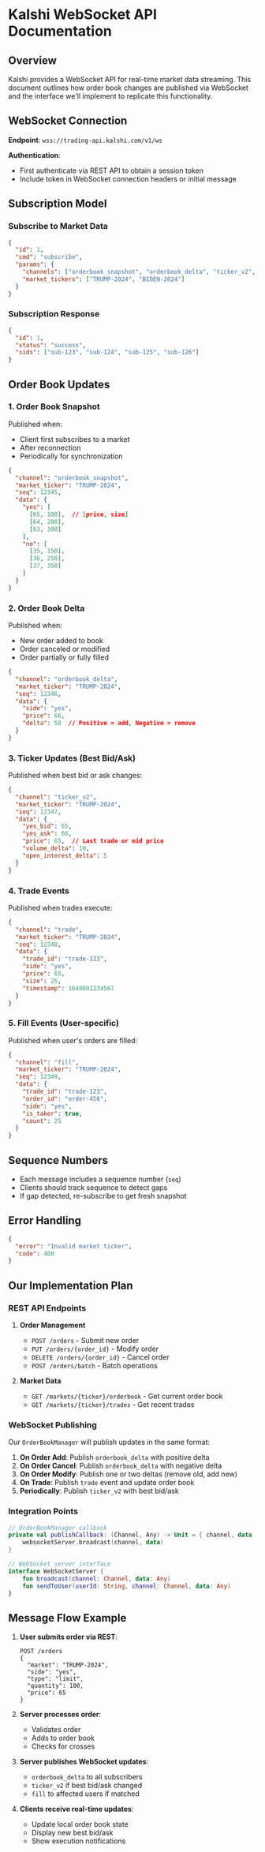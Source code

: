 # Kalshi WebSocket API Documentation

## Overview

Kalshi provides a WebSocket API for real-time market data streaming. This document outlines how order book changes are published via WebSocket and the interface we'll implement to replicate this functionality.

## WebSocket Connection

**Endpoint**: `wss://trading-api.kalshi.com/v1/ws`

**Authentication**: 
- First authenticate via REST API to obtain a session token
- Include token in WebSocket connection headers or initial message

## Subscription Model

### Subscribe to Market Data

```json
{
  "id": 1,
  "cmd": "subscribe",
  "params": {
    "channels": ["orderbook_snapshot", "orderbook_delta", "ticker_v2", "trade"],
    "market_tickers": ["TRUMP-2024", "BIDEN-2024"]
  }
}
```

### Subscription Response

```json
{
  "id": 1,
  "status": "success",
  "sids": ["sub-123", "sub-124", "sub-125", "sub-126"]
}
```

## Order Book Updates

### 1. Order Book Snapshot

Published when:
- Client first subscribes to a market
- After reconnection
- Periodically for synchronization

```json
{
  "channel": "orderbook_snapshot",
  "market_ticker": "TRUMP-2024",
  "seq": 12345,
  "data": {
    "yes": [
      [65, 100],  // [price, size]
      [64, 200],
      [63, 300]
    ],
    "no": [
      [35, 150],
      [36, 250],
      [37, 350]
    ]
  }
}
```

### 2. Order Book Delta

Published when:
- New order added to book
- Order canceled or modified
- Order partially or fully filled

```json
{
  "channel": "orderbook_delta", 
  "market_ticker": "TRUMP-2024",
  "seq": 12346,
  "data": {
    "side": "yes",
    "price": 66,
    "delta": 50  // Positive = add, Negative = remove
  }
}
```

### 3. Ticker Updates (Best Bid/Ask)

Published when best bid or ask changes:

```json
{
  "channel": "ticker_v2",
  "market_ticker": "TRUMP-2024",
  "seq": 12347,
  "data": {
    "yes_bid": 65,
    "yes_ask": 66,
    "price": 65,  // Last trade or mid price
    "volume_delta": 10,
    "open_interest_delta": 5
  }
}
```

### 4. Trade Events

Published when trades execute:

```json
{
  "channel": "trade",
  "market_ticker": "TRUMP-2024", 
  "seq": 12348,
  "data": {
    "trade_id": "trade-123",
    "side": "yes",
    "price": 65,
    "size": 25,
    "timestamp": 1640001234567
  }
}
```

### 5. Fill Events (User-specific)

Published when user's orders are filled:

```json
{
  "channel": "fill",
  "market_ticker": "TRUMP-2024",
  "seq": 12349,
  "data": {
    "trade_id": "trade-123",
    "order_id": "order-456",
    "side": "yes",
    "is_taker": true,
    "count": 25
  }
}
```

## Sequence Numbers

- Each message includes a sequence number (`seq`)
- Clients should track sequence to detect gaps
- If gap detected, re-subscribe to get fresh snapshot

## Error Handling

```json
{
  "error": "Invalid market ticker",
  "code": 400
}
```

## Our Implementation Plan

### REST API Endpoints

1. **Order Management**
   - `POST /orders` - Submit new order
   - `PUT /orders/{order_id}` - Modify order
   - `DELETE /orders/{order_id}` - Cancel order
   - `POST /orders/batch` - Batch operations

2. **Market Data** 
   - `GET /markets/{ticker}/orderbook` - Get current order book
   - `GET /markets/{ticker}/trades` - Get recent trades

### WebSocket Publishing

Our `OrderBookManager` will publish updates in the same format:

1. **On Order Add**: Publish `orderbook_delta` with positive delta
2. **On Order Cancel**: Publish `orderbook_delta` with negative delta  
3. **On Order Modify**: Publish one or two deltas (remove old, add new)
4. **On Trade**: Publish `trade` event and update order book
5. **Periodically**: Publish `ticker_v2` with best bid/ask

### Integration Points

```kotlin
// OrderBookManager callback
private val publishCallback: (Channel, Any) -> Unit = { channel, data ->
    websocketServer.broadcast(channel, data)
}

// WebSocket server interface
interface WebSocketServer {
    fun broadcast(channel: Channel, data: Any)
    fun sendToUser(userId: String, channel: Channel, data: Any)
}
```

## Message Flow Example

1. **User submits order via REST**:
   ```
   POST /orders
   {
     "market": "TRUMP-2024",
     "side": "yes",
     "type": "limit",
     "quantity": 100,
     "price": 65
   }
   ```

2. **Server processes order**:
   - Validates order
   - Adds to order book
   - Checks for crosses

3. **Server publishes WebSocket updates**:
   - `orderbook_delta` to all subscribers
   - `ticker_v2` if best bid/ask changed
   - `fill` to affected users if matched

4. **Clients receive real-time updates**:
   - Update local order book state
   - Display new best bid/ask
   - Show execution notifications